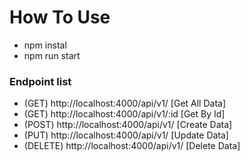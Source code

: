 # How To Use

- npm instal
- npm run start

### Endpoint list

- (GET) http://localhost:4000/api/v1/ [Get All Data]
- (GET) http://localhost:4000/api/v1/:id [Get By Id]
- (POST) http://localhost:4000/api/v1/ [Create Data]
- (PUT) http://localhost:4000/api/v1/ [Update Data]
- (DELETE) http://localhost:4000/api/v1/ [Delete Data]
